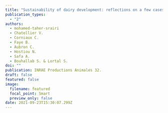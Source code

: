 ```yaml
---
title: "Sustainability of dairy development: reflections on a few cases in the world"
publication_types:
  - "2"
authors:
  - mohamed-taher-srairi
  - Chatellier V.
  - Corniaux C.
  - Faye B.
  - Aubron C.
  - Hostiou N.
  - Safa A.
  - Bouhallab S. & Lortal S.
doi: ""
publication: INRAE Productions Animales 32.
draft: false
featured: false
image:
  filename: featured
  focal_point: Smart
  preview_only: false
date: 2021-09-23T15:30:07.299Z
---
```

